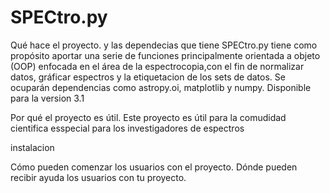 # SPECtro.py
Qué hace el proyecto. y las dependecias que tiene 
SPECtro.py tiene como propósito aportar una serie de funciones principalmente orientada a objeto (OOP) enfocada en el área de la espectrocopia,con el fin de normalizar datos, gráficar espectros y la etiquetacion de los sets de datos. Se ocuparán dependencias como astropy.oi, matplotlib y numpy.
Disponible para la version 3.1

Por qué el proyecto es útil.
Este proyecto es útil para la comudidad cientifica esspecial para los investigadores de espectros

instalacion



Cómo pueden comenzar los usuarios con el proyecto.
Dónde pueden recibir ayuda los usuarios con tu proyecto.

